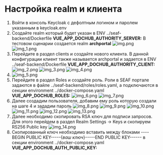 # Настройка realm и клиента

1. Войти в консоль Keycloak с дефолтным логином и паролем указанным в keycloak.env
2. Создайте realm который будет указан в ENV ../seaf-backend/Dockerfile **VUE_APP_DOCHUB_AUTHORITY_SERVER:**
   В тестовом сценарии создается realm **archportal**
   ![img.png](images/img.png)
   ![img_1.png](images/img_1.png)
3. Перейдите в раздел clients и создайте нового клиента. В данной конфигурации клиент также называется archportal и задается в ENV ../seaf-backend/Dockerfile **VUE_APP_DOCHUB_AUTHORITY_CLIENT:**
   ![img_2.png](images/img_2.png)
   ![img_3.png](images/img_3.png)
   ![img_4.png](images/img_4.png)
4. ![img_5.png](images/img_5.png)
4. Перейдите в раздел Roles и создайте роль. Роли в SEAF портале задаются в файле ../seaf-backend/roles/roles.yaml, а подключаются в секции environment ../docker-compose.yaml **VUE_APP_DOCHUB_ROLES:**
   ![img_6.png](images/img_6.png)
   ![img_7.png](images/img_7.png)
5. Далее создадим пользователя, добавим ему роль которую создали на шаге 4 и зададим пароль
   ![img_8.png](images/img_8.png)
   ![img_9.png](images/img_9.png)
   ![img_10.png](images/img_10.png)
   ![img_11.png](images/img_11.png)
   ![img_12.png](images/img_12.png)
   ![img_13.png](images/img_13.png)
6. Далее необходимо скопировать RSA ключ для подписи запросов. Для этого перейдем в раздел Realm Settings -> Keys и скопируем RS256 Public key
   ![img_14.png](images/img_14.png)
7. Скопированный ключ необходимо вставить между блоками ----BEGIN PUBLIC KEY-----{_ваш ключ_}-----END PUBLIC KEY------ в секции environment ../docker-compose.yaml **VUE_APP_DOCHUB_AUTH_PUBLIC_KEY:**